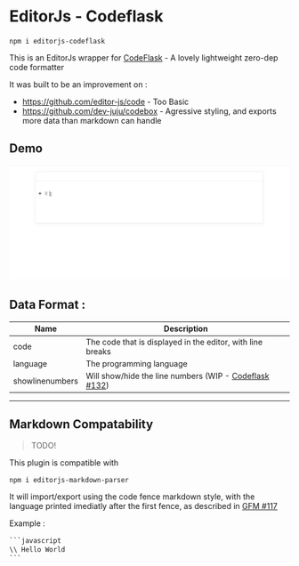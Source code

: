 # EditorJs - Codeflask

    npm i editorjs-codeflask

This is an EditorJs wrapper for [CodeFlask](https://kazzkiq.github.io/CodeFlask/) - A lovely lightweight zero-dep code formatter

It was built to be an improvement on :
* https://github.com/editor-js/code - Too Basic
* https://github.com/dev-juju/codebox - Agressive styling, and exports more data than markdown can handle


## Demo

![Demo ](./example-media/editorjs-codeflask-demo.gif)




## Data Format :

| Name            | Description                                                |
| --------------- | ---------------------------------------------------------- |
| code            | The code that is displayed in the editor, with line breaks |
| language        | The programming language                                   |
| showlinenumbers | Will show/hide the line numbers  (WIP - [Codeflask #132](https://github.com/kazzkiq/CodeFlask/issues/132))                          |


---

## Markdown Compatability

> TODO!

This plugin is compatible with

    npm i editorjs-markdown-parser

It will import/export using the code fence markdown style, with the language printed imediatly after the first fence, as described in [GFM #117](https://github.github.com/gfm/#example-112)

Example :

    ```javascript
    \\ Hello World
    ```
